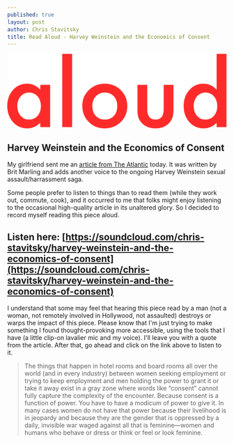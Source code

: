 ```yaml
---
published: true
layout: post
author: Chris Stavitsky
title: Read Aloud - Harvey Weinstein and the Economics of Consent
---
```

![get it?](https://github.com/cstavitsky/cstavitsky.github.io/blob/master/_posts/red_aloud.png?raw=true)

## Harvey Weinstein and the Economics of Consent

My girlfriend sent me an [article from The Atlantic](https://www.theatlantic.com/entertainment/archive/2017/10/harvey-weinstein-and-the-economics-of-consent/543618/) today. It was written by Brit Marling and adds another voice to the ongoing Harvey Weinstein sexual assault/harrassment saga.

Some people prefer to listen to things than to read them (while they work out, commute, cook), and it occurred to me that folks might enjoy listening to the occasional high-quality article in its unaltered glory. So I decided to record myself reading this piece aloud.

## Listen here: [https://soundcloud.com/chris-stavitsky/harvey-weinstein-and-the-economics-of-consent](https://soundcloud.com/chris-stavitsky/harvey-weinstein-and-the-economics-of-consent)

I understand that some may feel that hearing this piece read by a man (not a woman, not remotely involved in Hollywood, not assaulted) destroys or warps the impact of this piece. Please know that I'm just trying to make something I found thought-provoking more accessible, using the tools that I have (a little clip-on lavalier mic and my voice). I'll leave you with a quote from the article. After that, go ahead and click on the link above to listen to it.

> The things that happen in hotel rooms and board rooms all over the world (and in every industry) between women seeking employment or trying to keep employment and men holding the power to grant it or take it away exist in a gray zone where words like “consent” cannot fully capture the complexity of the encounter. Because consent is a function of power. You have to have a modicum of power to give it. In many cases women do not have that power because their livelihood is in jeopardy and because they are the gender that is oppressed by a daily, invisible war waged against all that is feminine—women and humans who behave or dress or think or feel or look feminine.
